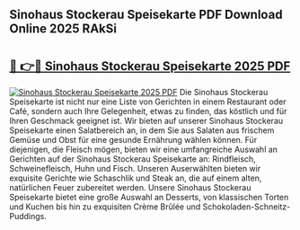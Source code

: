 ## Sinohaus Stockerau Speisekarte PDF Download Online 2025 RAkSi

# <h2><a href="http://gcb6jx9.nevu.top/?p=Sinohaus+Stockerau+Speisekarte">🔗 👉🔴 Sinohaus Stockerau Speisekarte 2025 PDF</a></h2>

[![Sinohaus Stockerau Speisekarte 2025 PDF](https://i.imgur.com/dBaPXMq.png)](http://gcb6jx9.nevu.top/?p=Sinohaus+Stockerau+Speisekarte)
Die Sinohaus Stockerau Speisekarte ist nicht nur eine Liste von Gerichten in einem Restaurant oder Café, sondern auch Ihre Gelegenheit, etwas zu finden, das köstlich und für Ihren Geschmack geeignet ist. Wir bieten auf unserer Sinohaus Stockerau Speisekarte einen Salatbereich an, in dem Sie aus Salaten aus frischem Gemüse und Obst für eine gesunde Ernährung wählen können. Für diejenigen, die Fleisch mögen, bieten wir eine umfangreiche Auswahl an Gerichten auf der Sinohaus Stockerau Speisekarte an: Rindfleisch, Schweinefleisch, Huhn und Fisch. Unseren Auserwählten bieten wir exquisite Gerichte wie Schaschlik und Steak an, die auf einem alten, natürlichen Feuer zubereitet werden. Unsere Sinohaus Stockerau Speisekarte bietet eine große Auswahl an Desserts, von klassischen Torten und Kuchen bis hin zu exquisiten Crème Brûlée und Schokoladen-Schneitz-Puddings.
